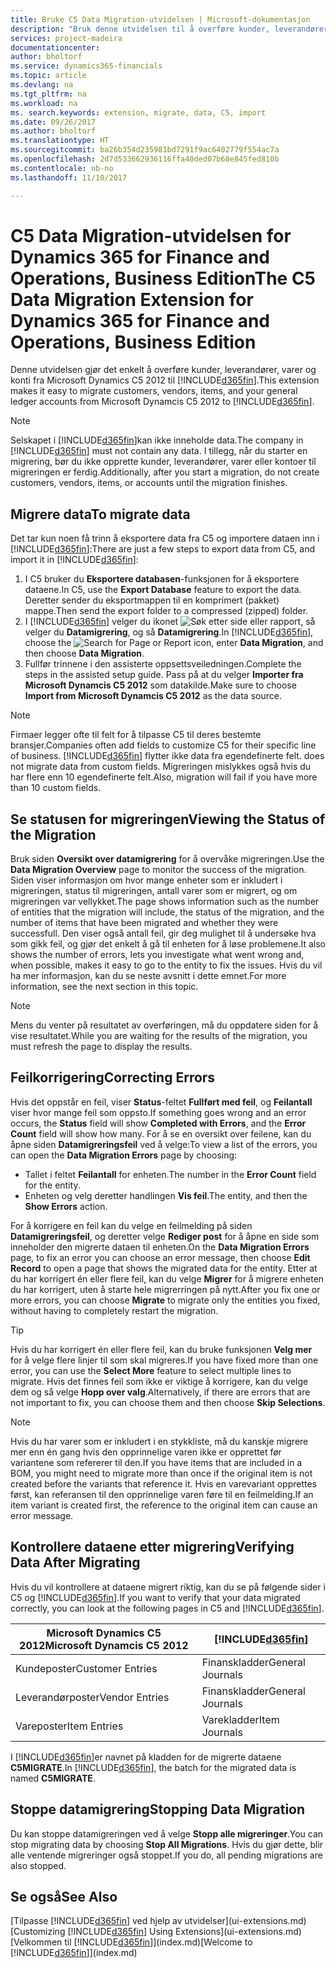 ```yaml
---
title: Bruke C5 Data Migration-utvidelsen | Microsoft-dokumentasjon
description: "Bruk denne utvidelsen til å overføre kunder, leverandører, varer og finanskonti fra Microsoft Dynamics C5 2012 til Financials."
services: project-madeira
documentationcenter: 
author: bholtorf
ms.service: dynamics365-financials
ms.topic: article
ms.devlang: na
ms.tgt_pltfrm: na
ms.workload: na
ms. search.keywords: extension, migrate, data, C5, import
ms.date: 09/26/2017
ms.author: bholtorf
ms.translationtype: HT
ms.sourcegitcommit: ba26b354d235981bd7291f9ac6402779f554ac7a
ms.openlocfilehash: 2d7d533662936116ffa40ded07b68e845fed810b
ms.contentlocale: nb-no
ms.lasthandoff: 11/10/2017

---
```


# <a name="the-c5-data-migration-extension-for-dynamics-365-for-finance-and-operations-business-edition"></a><span data-ttu-id="6c6b9-103">C5 Data Migration-utvidelsen for Dynamics 365 for Finance and Operations, Business Edition</span><span class="sxs-lookup"><span data-stu-id="6c6b9-103">The C5 Data Migration Extension for Dynamics 365 for Finance and Operations, Business Edition</span></span>
<span data-ttu-id="6c6b9-104">Denne utvidelsen gjør det enkelt å overføre kunder, leverandører, varer og konti fra Microsoft Dynamics C5 2012 til [!INCLUDE[d365fin](includes/d365fin_md.md)].</span><span class="sxs-lookup"><span data-stu-id="6c6b9-104">This extension makes it easy to migrate customers, vendors, items, and your general ledger accounts from Microsoft Dynamcis C5 2012 to [!INCLUDE[d365fin](includes/d365fin_md.md)].</span></span>  
  
> [!Note] 
> <span data-ttu-id="6c6b9-105">Selskapet i [!INCLUDE[d365fin](includes/d365fin_md.md)]kan ikke inneholde data.</span><span class="sxs-lookup"><span data-stu-id="6c6b9-105">The company in [!INCLUDE[d365fin](includes/d365fin_md.md)] must not contain any data.</span></span> <span data-ttu-id="6c6b9-106">I tillegg, når du starter en migrering, bør du ikke opprette kunder, leverandører, varer eller kontoer til migreringen er ferdig.</span><span class="sxs-lookup"><span data-stu-id="6c6b9-106">Additionally, after you start a migration, do not create customers, vendors, items, or accounts until the migration finishes.</span></span>

## <a name="to-migrate-data"></a><span data-ttu-id="6c6b9-107">Migrere data</span><span class="sxs-lookup"><span data-stu-id="6c6b9-107">To migrate data</span></span>
<span data-ttu-id="6c6b9-108">Det tar kun noen få trinn å eksportere data fra C5 og importere dataen inn i [!INCLUDE[d365fin](includes/d365fin_md.md)]:</span><span class="sxs-lookup"><span data-stu-id="6c6b9-108">There are just a few steps to export data from C5, and import it in [!INCLUDE[d365fin](includes/d365fin_md.md)]:</span></span>  
  
1. <span data-ttu-id="6c6b9-109">I C5 bruker du **Eksportere databasen**-funksjonen for å eksportere dataene.</span><span class="sxs-lookup"><span data-stu-id="6c6b9-109">In C5, use the **Export Database** feature to export the data.</span></span> <span data-ttu-id="6c6b9-110">Deretter sender du eksportmappen til en komprimert (pakket) mappe.</span><span class="sxs-lookup"><span data-stu-id="6c6b9-110">Then send the export folder to a compressed (zipped) folder.</span></span>  
2. <span data-ttu-id="6c6b9-111">I [!INCLUDE[d365fin](includes/d365fin_md.md)] velger du ikonet ![Søk etter side eller rapport](media/ui-search/search_small.png "Søk etter side eller rapport"), så velger du **Datamigrering**, og så  **Datamigrering**.</span><span class="sxs-lookup"><span data-stu-id="6c6b9-111">In [!INCLUDE[d365fin](includes/d365fin_md.md)], choose the ![Search for Page or Report](media/ui-search/search_small.png "Search for Page or Report icon") icon, enter **Data Migration**, and then choose **Data Migration**.</span></span>  
3. <span data-ttu-id="6c6b9-112">Fullfør trinnene i den assisterte oppsettsveiledningen.</span><span class="sxs-lookup"><span data-stu-id="6c6b9-112">Complete the steps in the assisted setup guide.</span></span> <span data-ttu-id="6c6b9-113">Pass på at du velger **Importer fra Microsoft Dynamcis C5 2012** som datakilde.</span><span class="sxs-lookup"><span data-stu-id="6c6b9-113">Make sure to choose **Import from Microsoft Dynamcis C5 2012** as the data source.</span></span>  

> [!Note] 
> <span data-ttu-id="6c6b9-114">Firmaer legger ofte til felt for å tilpasse C5 til deres bestemte bransjer.</span><span class="sxs-lookup"><span data-stu-id="6c6b9-114">Companies often add fields to customize C5 for their specific line of business.</span></span> [!INCLUDE[d365fin](includes/d365fin_md.md)]<span data-ttu-id="6c6b9-115"> flytter ikke data fra egendefinerte felt.</span><span class="sxs-lookup"><span data-stu-id="6c6b9-115"> does not migrate data from custom fields.</span></span> <span data-ttu-id="6c6b9-116">Migreringen mislykkes også hvis du har flere enn 10 egendefinerte felt.</span><span class="sxs-lookup"><span data-stu-id="6c6b9-116">Also, migration will fail if you have more than 10 custom fields.</span></span> 

## <a name="viewing-the-status-of-the-migration"></a><span data-ttu-id="6c6b9-117">Se statusen for migreringen</span><span class="sxs-lookup"><span data-stu-id="6c6b9-117">Viewing the Status of the Migration</span></span>
<span data-ttu-id="6c6b9-118">Bruk siden **Oversikt over datamigrering** for å overvåke migreringen.</span><span class="sxs-lookup"><span data-stu-id="6c6b9-118">Use the **Data Migration Overview** page to monitor the success of the migration.</span></span> <span data-ttu-id="6c6b9-119">Siden viser informasjon om hvor mange enheter som er inkludert i migreringen, status til migreringen, antall varer som er migrert, og om migreringen var vellykket.</span><span class="sxs-lookup"><span data-stu-id="6c6b9-119">The page shows information such as the number of entities that the migration will include, the status of the migration, and the number of items that have been migrated and whether they were successfull.</span></span> <span data-ttu-id="6c6b9-120">Den viser også antall feil, gir deg mulighet til å undersøke hva som gikk feil, og gjør det enkelt å gå til enheten for å løse problemene.</span><span class="sxs-lookup"><span data-stu-id="6c6b9-120">It also shows the number of errors, lets you investigate what went wrong and, when possible, makes it easy to go to the entity to fix the issues.</span></span> <span data-ttu-id="6c6b9-121">Hvis du vil ha mer informasjon, kan du se neste avsnitt i dette emnet.</span><span class="sxs-lookup"><span data-stu-id="6c6b9-121">For more information, see the next section in this topic.</span></span> 

> [!Note] 
> <span data-ttu-id="6c6b9-122">Mens du venter på resultatet av overføringen, må du oppdatere siden for å vise resultatet.</span><span class="sxs-lookup"><span data-stu-id="6c6b9-122">While you are waiting for the results of the migration, you must refresh the page to display the results.</span></span>

## <a name="correcting-errors"></a><span data-ttu-id="6c6b9-123">Feilkorrigering</span><span class="sxs-lookup"><span data-stu-id="6c6b9-123">Correcting Errors</span></span>
<span data-ttu-id="6c6b9-124">Hvis det oppstår en feil, viser **Status**-feltet **Fullført med feil**, og **Feilantall** viser hvor mange feil som oppsto.</span><span class="sxs-lookup"><span data-stu-id="6c6b9-124">If something goes wrong and an error occurs, the **Status** field will show **Completed with Errors**, and the **Error Count** field will show how many.</span></span> <span data-ttu-id="6c6b9-125">For å se en oversikt over feilene, kan du åpne siden **Datamigreringsfeil** ved å velge:</span><span class="sxs-lookup"><span data-stu-id="6c6b9-125">To view a list of the errors, you can open the **Data Migration Errors** page by choosing:</span></span>

* <span data-ttu-id="6c6b9-126">Tallet i feltet **Feilantall** for enheten.</span><span class="sxs-lookup"><span data-stu-id="6c6b9-126">The number in the **Error Count** field for the entity.</span></span> 
* <span data-ttu-id="6c6b9-127">Enheten og velg deretter handlingen **Vis feil**.</span><span class="sxs-lookup"><span data-stu-id="6c6b9-127">The entity, and then the **Show Errors** action.</span></span> 

<span data-ttu-id="6c6b9-128">For å korrigere en feil kan du velge en feilmelding på siden **Datamigreringsfeil**, og deretter velge **Rediger post** for å åpne en side som inneholder den migrerte dataen til enheten.</span><span class="sxs-lookup"><span data-stu-id="6c6b9-128">On the **Data Migration Errors** page, to fix an error you can choose an error message, then choose **Edit Record** to open a page that shows the migrated data for the entity.</span></span> <span data-ttu-id="6c6b9-129">Etter at du har korrigert én eller flere feil, kan du velge **Migrer** for å migrere enheten du har korrigert, uten å starte hele migrerringen på nytt.</span><span class="sxs-lookup"><span data-stu-id="6c6b9-129">After you fix one or more errors, you can choose **Migrate** to migrate only the entities you fixed, without having to completely restart the migration.</span></span>  

> [!Tip]
> <span data-ttu-id="6c6b9-130">Hvis du har korrigert én eller flere feil, kan du bruke funksjonen **Velg mer** for å velge flere linjer til som skal migreres.</span><span class="sxs-lookup"><span data-stu-id="6c6b9-130">If you have fixed more than one error, you can use the **Select More** feature to select multiple lines to migrate.</span></span> <span data-ttu-id="6c6b9-131">Hvis det finnes feil som ikke er viktige å korrigere, kan du velge dem og så velge **Hopp over valg**.</span><span class="sxs-lookup"><span data-stu-id="6c6b9-131">Alternatively, if there are errors that are not important to fix, you can choose them and then choose **Skip Selections**.</span></span>

> [!Note]
> <span data-ttu-id="6c6b9-132">Hvis du har varer som er inkludert i en stykkliste, må du kanskje migrere mer enn én gang hvis den opprinnelige varen ikke er opprettet før variantene som refererer til den.</span><span class="sxs-lookup"><span data-stu-id="6c6b9-132">If you have items that are included in a BOM, you might need to migrate more than once if the original item is not created before the variants that reference it.</span></span> <span data-ttu-id="6c6b9-133">Hvis en varevariant opprettes først, kan referansen til den opprinnelige varen føre til en feilmelding.</span><span class="sxs-lookup"><span data-stu-id="6c6b9-133">If an item variant is created first, the reference to the original item can cause an error message.</span></span>  

## <a name="verifying-data-after-migrating"></a><span data-ttu-id="6c6b9-134">Kontrollere dataene etter migrering</span><span class="sxs-lookup"><span data-stu-id="6c6b9-134">Verifying Data After Migrating</span></span> 
<span data-ttu-id="6c6b9-135">Hvis du vil kontrollere at dataene migrert riktig, kan du se på følgende sider i C5 og [!INCLUDE[d365fin](includes/d365fin_md.md)].</span><span class="sxs-lookup"><span data-stu-id="6c6b9-135">If you want to verify that your data migrated correctly, you can look at the following pages in C5 and [!INCLUDE[d365fin](includes/d365fin_md.md)].</span></span>

|<span data-ttu-id="6c6b9-136">Microsoft Dynamics C5 2012</span><span class="sxs-lookup"><span data-stu-id="6c6b9-136">Microsoft Dynamcis C5 2012</span></span> | [!INCLUDE[d365fin](includes/d365fin_md.md)]|
|-----|-----|
|<span data-ttu-id="6c6b9-137">Kundeposter</span><span class="sxs-lookup"><span data-stu-id="6c6b9-137">Customer Entries</span></span>| <span data-ttu-id="6c6b9-138">Finanskladder</span><span class="sxs-lookup"><span data-stu-id="6c6b9-138">General Journals</span></span>|
|<span data-ttu-id="6c6b9-139">Leverandørposter</span><span class="sxs-lookup"><span data-stu-id="6c6b9-139">Vendor Entries</span></span>| <span data-ttu-id="6c6b9-140">Finanskladder</span><span class="sxs-lookup"><span data-stu-id="6c6b9-140">General Journals</span></span>|
|<span data-ttu-id="6c6b9-141">Vareposter</span><span class="sxs-lookup"><span data-stu-id="6c6b9-141">Item Entries</span></span>| <span data-ttu-id="6c6b9-142">Varekladder</span><span class="sxs-lookup"><span data-stu-id="6c6b9-142">Item Journals</span></span>|

<span data-ttu-id="6c6b9-143">I [!INCLUDE[d365fin](includes/d365fin_md.md)]er navnet på kladden for de migrerte dataene **C5MIGRATE**.</span><span class="sxs-lookup"><span data-stu-id="6c6b9-143">In [!INCLUDE[d365fin](includes/d365fin_md.md)], the batch for the migrated data is named **C5MIGRATE**.</span></span> 

## <a name="stopping-data-migration"></a><span data-ttu-id="6c6b9-144">Stoppe datamigrering</span><span class="sxs-lookup"><span data-stu-id="6c6b9-144">Stopping Data Migration</span></span>
<span data-ttu-id="6c6b9-145">Du kan stoppe datamigreringen ved å velge **Stopp alle migreringer**.</span><span class="sxs-lookup"><span data-stu-id="6c6b9-145">You can stop migrating data by choosing **Stop All Migrations**.</span></span> <span data-ttu-id="6c6b9-146">Hvis du gjør dette, blir alle ventende migreringer også stoppet.</span><span class="sxs-lookup"><span data-stu-id="6c6b9-146">If you do, all pending migrations are also stopped.</span></span>

## <a name="see-also"></a><span data-ttu-id="6c6b9-147">Se også</span><span class="sxs-lookup"><span data-stu-id="6c6b9-147">See Also</span></span>
<span data-ttu-id="6c6b9-148">[Tilpasse [!INCLUDE[d365fin](includes/d365fin_md.md)] ved hjelp av utvidelser](ui-extensions.md)</span><span class="sxs-lookup"><span data-stu-id="6c6b9-148">[Customizing [!INCLUDE[d365fin](includes/d365fin_md.md)] Using Extensions](ui-extensions.md)</span></span>  
<span data-ttu-id="6c6b9-149">[Velkommen til [!INCLUDE[d365fin](includes/d365fin_md.md)]](index.md)</span><span class="sxs-lookup"><span data-stu-id="6c6b9-149">[Welcome to [!INCLUDE[d365fin](includes/d365fin_md.md)]](index.md)</span></span>  

